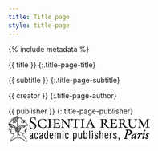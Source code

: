 ```yaml
---
title: Title page
style: title-page
---
```


{% include metadata %}

{{ title }}
{:.title-page-title}

{{ subtitle }}
{:.title-page-subtitle}

{{ creator }}
{:.title-page-author}

{{ publisher }}
{:.title-page-publisher}
![](../images/web/publisherlogo.png)

